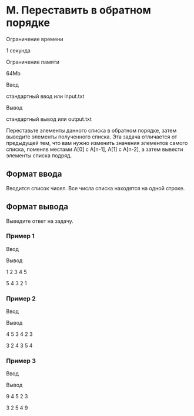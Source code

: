 M. Переставить в обратном порядке
=================================

Ограничение времени

1 секунда

Ограничение памяти

64Mb

Ввод

стандартный ввод или input.txt

Вывод

стандартный вывод или output.txt

Переставьте элементы данного списка в обратном порядке, затем выведите элементы полученного списка. Эта задача отличается от предыдущей тем, что вам нужно изменить значения элементов самого списка, поменяв местами A\[0\] c A\[n-1\], A\[1\] с A\[n-2\], а затем вывести элементы списка подряд.

Формат ввода
------------

Вводится список чисел. Все числа списка находятся на одной строке.

Формат вывода
-------------

Выведите ответ на задачу.

### Пример 1

Ввод

Вывод

1 2 3 4 5

5 4 3 2 1 

### Пример 2

Ввод

Вывод

4 5 3 4 2 3

3 2 4 3 5 4 

### Пример 3

Ввод

Вывод

9 4 5 2 3

3 2 5 4 9